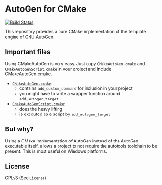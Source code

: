 # AutoGen for CMake

[![Build Status](https://travis-ci.org/madebr/CMakeAutoGen.svg?branch=master)](https://travis-ci.org/madebr/CMakeAutoGen)

This repository provides a pure CMake implementation of the template engine of [GNU AutoGen](https://www.gnu.org/software/autogen/).

## Important files

Using CMakeAutoGen is very easy. Just copy `CMakeAutoGen.cmake` and `CMakeAutoGenScript.cmake` in your project and include CMakeAutoGen.cmake.

- [`CMakeAutoGen.cmake`](https://github.com/madebr/CMakeAutoGen/blob/master/CMakeModules/CMakeAutoGen.cmake):
  - contains `add_custom_command` for inclusion in your project
  - you might have to write a wrapper function around `add_autogen_target`.
- [`CMakeAutoGenScript.cmake`](https://github.com/madebr/CMakeAutoGen/blob/master/CMakeModules/CMakeAutoGenScript.cmake):
  - does the heavy lifting
  - is executed as a script by `add_autogen_target`

## But why?

Using a CMake implementation of AutoGen instead of the AutoGen executable itself, allows a project to not require the autotools toolchain to be present.
This is most useful on Windows platforms.

## License

GPLv3 (See `License`)
